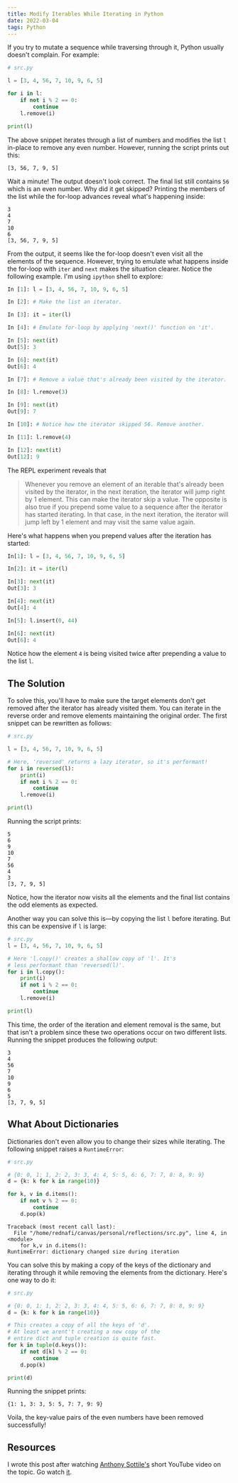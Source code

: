 ```yaml
---
title: Modify Iterables While Iterating in Python
date: 2022-03-04
tags: Python
---
```


If you try to mutate a sequence while traversing through it, Python usually doesn't complain. For example:

```python
# src.py

l = [3, 4, 56, 7, 10, 9, 6, 5]

for i in l:
    if not i % 2 == 0:
        continue
    l.remove(i)

print(l)
```

The above snippet iterates through a list of numbers and modifies the list `l` in-place to remove any even number. However, running the script prints out this:

```
[3, 56, 7, 9, 5]
```

Wait a minute! The output doesn't look correct. The final list still contains `56` which is an even number. Why did it get skipped? Printing the members of the list while the for-loop advances reveal what's happening inside:

```
3
4
7
10
6
[3, 56, 7, 9, 5]
```

From the output, it seems like the for-loop doesn't even visit all the elements of the sequence. However, trying to emulate what happens inside the for-loop with `iter` and `next` makes the situation clearer. Notice the following example. I'm using `ipython` shell to explore:

```python
In [1]: l = [3, 4, 56, 7, 10, 9, 6, 5]

In [2]: # Make the list an iterator.

In [3]: it = iter(l)

In [4]: # Emulate for-loop by applying 'next()' function on 'it'.

In [5]: next(it)
Out[5]: 3

In [6]: next(it)
Out[6]: 4

In [7]: # Remove a value that's already been visited by the iterator.

In [8]: l.remove(3)

In [9]: next(it)
Out[9]: 7

In [10]: # Notice how the iterator skipped 56. Remove another.

In [11]: l.remove(4)

In [12]: next(it)
Out[12]: 9
```

The REPL experiment reveals that

> Whenever you remove an element of an iterable that's already been visited by the iterator, in the next iteration, the iterator will jump right by 1 element. This can make the iterator skip a value. The opposite is also true if you prepend some value to a sequence after the iterator has started iterating. In that case, in the next iteration, the iterator will jump left by 1 element and may visit the same value again.

Here's what happens when you prepend values after the iteration has started:

```python
In[1]: l = [3, 4, 56, 7, 10, 9, 6, 5]

In[2]: it = iter(l)

In[3]: next(it)
Out[3]: 3

In[4]: next(it)
Out[4]: 4

In[5]: l.insert(0, 44)

In[6]: next(it)
Out[6]: 4
```

Notice how the element `4` is being visited twice after prepending a value to the list `l`.

## The Solution

To solve this, you'll have to make sure the target elements don't get removed after the iterator has already visited them. You can iterate in the reverse order and remove elements maintaining the original order. The first snippet can be rewritten as follows:

```python
# src.py

l = [3, 4, 56, 7, 10, 9, 6, 5]

# Here, 'reversed' returns a lazy iterator, so it's performant!
for i in reversed(l):
    print(i)
    if not i % 2 == 0:
        continue
    l.remove(i)

print(l)
```

Running the script prints:

```
5
6
9
10
7
56
4
3
[3, 7, 9, 5]
```

Notice, how the iterator now visits all the elements and the final list contains the odd elements as expected.

Another way you can solve this is—by copying the list `l` before iterating. But this can be expensive if `l` is large:

```python
# src.py
l = [3, 4, 56, 7, 10, 9, 6, 5]

# Here 'l.copy()' creates a shallow copy of 'l'. It's
# less performant than 'reversed(l)'.
for i in l.copy():
    print(i)
    if not i % 2 == 0:
        continue
    l.remove(i)

print(l)
```

This time, the order of the iteration and element removal is the same, but that isn't a problem since these two operations occur on two different lists. Running the snippet produces the following output:

```
3
4
56
7
10
9
6
5
[3, 7, 9, 5]
```

## What About Dictionaries

Dictionaries don't even allow you to change their sizes while iterating. The following snippet raises a `RuntimeError`:

```python
# src.py

# {0: 0, 1: 1, 2: 2, 3: 3, 4: 4, 5: 5, 6: 6, 7: 7, 8: 8, 9: 9}
d = {k: k for k in range(10)}

for k, v in d.items():
    if not v % 2 == 0:
        continue
    d.pop(k)
```

```
Traceback (most recent call last):
  File "/home/rednafi/canvas/personal/reflections/src.py", line 4, in <module>
    for k,v in d.items():
RuntimeError: dictionary changed size during iteration
```

You can solve this by making a copy of the keys of the dictionary and iterating through it while removing the elements from the dictionary. Here's one way to do it:


```python
# src.py

# {0: 0, 1: 1, 2: 2, 3: 3, 4: 4, 5: 5, 6: 6, 7: 7, 8: 8, 9: 9}
d = {k: k for k in range(10)}

# This creates a copy of all the keys of 'd'.
# At least we arent't creating a new copy of the
# entire dict and tuple creation is quite fast.
for k in tuple(d.keys()):
    if not d[k] % 2 == 0:
        continue
    d.pop(k)

print(d)
```

Running the snippet prints:

```
{1: 1, 3: 3, 5: 5, 7: 7, 9: 9}
```

Voila, the key-value pairs of the even numbers have been removed successfully!

## Resources

I wrote this post after watching [Anthony Sottile's](https://twitter.com/codewithanthony) short YouTube video on the topic. Go watch [it](https://www.youtube.com/watch?v=JXis-BKRDFY).
